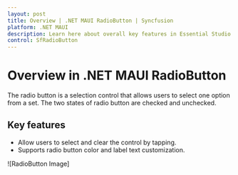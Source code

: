 ```yaml
---
layout: post
title: Overview | .NET MAUI RadioButton | Syncfusion
platform: .NET MAUI
description: Learn here about overall key features in Essential Studio for .NET MAUI SfRadioButton Control, its elements, and more.
control: SfRadioButton
---
```


# Overview in .NET MAUI RadioButton

The radio button is a selection control that allows users to select one option from a set. The two states of radio button are checked and unchecked.

##  Key features

* Allow users to select and clear the control by tapping.
* Supports radio button color and label text customization.

![RadioButton Image]
